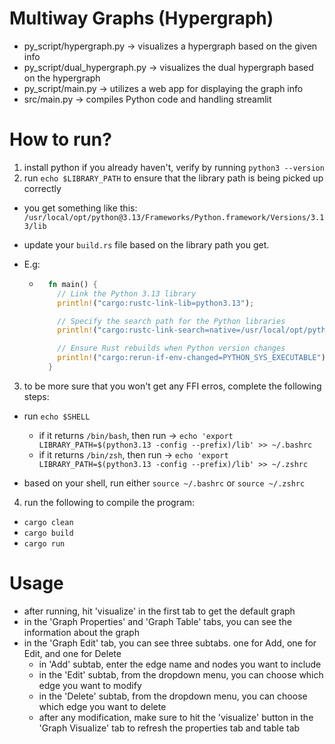 # Multiway Graphs (Hypergraph)

- py_script/hypergraph.py -> visualizes a hypergraph based on the given info
- py_script/dual_hypergraph.py -> visualizes the dual hypergraph based on the hypergraph
- py_script/main.py -> utilizes a web app for displaying the graph info
- src/main.py -> compiles Python code and handling streamlit

# How to run?

1. install python if you already haven't, verify by running `python3 --version`
2. run `echo $LIBRARY_PATH` to ensure that the library path is being picked up correctly

- you get something like this: `/usr/local/opt/python@3.13/Frameworks/Python.framework/Versions/3.13/lib`
- update your `build.rs` file based on the library path you get.
- E.g:

  - ```rust
      fn main() {
        // Link the Python 3.13 library
        println!("cargo:rustc-link-lib=python3.13");

        // Specify the search path for the Python libraries
        println!("cargo:rustc-link-search=native=/usr/local/opt/python@3.13/Frameworks/Python.framework/Versions/3.13/lib");

        // Ensure Rust rebuilds when Python version changes
        println!("cargo:rerun-if-env-changed=PYTHON_SYS_EXECUTABLE");
      }
    ```

3. to be more sure that you won't get any FFI erros, complete the following steps:

- run ```echo $SHELL```

  - if it returns ```/bin/bash```, then run -> ```echo 'export LIBRARY_PATH=$(python3.13 -config --prefix)/lib' >> ~/.bashrc```
  - if it returns ```/bin/zsh```, then run -> ```echo 'export LIBRARY_PATH=$(python3.13 -config --prefix)/lib' >> ~/.zshrc```

- based on your shell, run either ```source ~/.bashrc``` or ```source ~/.zshrc```

4. run the following to compile the program:

- `cargo clean`
- `cargo build`
- `cargo run`

# Usage

- after running, hit 'visualize' in the first tab to get the default graph
- in the 'Graph Properties' and 'Graph Table' tabs, you can see the information about the graph
- in the 'Graph Edit' tab, you can see three subtabs. one for Add, one for Edit, and one for Delete
  - in 'Add' subtab, enter the edge name and nodes you want to include
  - in the 'Edit' subtab, from the dropdown menu, you can choose which edge you want to modify
  - in the 'Delete' subtab, from the dropdown menu, you can choose which edge you want to delete
  - after any modification, make sure to hit the 'visualize' button in the 'Graph Visualize' tab to refresh
    the properties tab and table tab

